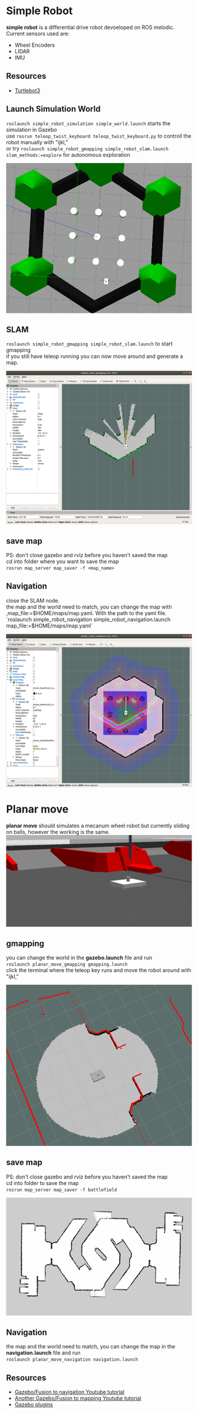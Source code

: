# Simple Robot
**simple robot** is a differential drive robot devoeloped on ROS melodic.  
Current sensors used are:
- Wheel Encoders
- LIDAR
- IMU
## Resources
- [Turtlebot3](https://emanual.robotis.com/docs/en/platform/turtlebot3/simulation/)
## Launch Simulation World
`roslaunch simple_robot_simulation simple_world.launch` starts the simulation in Gazebo  
use `rosrun teleop_twist_keyboard teleop_twist_keyboard.py` to controll the robot manually with "ijkl,"  
or try `roslaunch simple_robot_gmapping simple_robot_slam.launch slam_methods:=explore` for autonomous exploration

![alt text](https://github.com/JosefGst/new_simple_robot/blob/2022/images/simple_world.png)

## SLAM 
`roslaunch simple_robot_gmapping simple_robot_slam.launch` to start gmapping  
if you still have teleop running you can now move around and generate a map.

![alt text](https://github.com/JosefGst/new_simple_robot/blob/2022/images/gmapping.png)
## save map
PS: don't close gazebo and rviz before you haven't saved the map  
cd into folder where you want to save the map  
`rosrun map_server map_saver -f <map_name>`

## Navigation
close the SLAM node.  
the map and the world need to match, you can change the map with ,map_file:=$HOME/maps/map.yaml. With the path to the yaml file.  
`roslaunch simple_robot_navigation simple_robot_navigation.launch map_file:=$HOME/maps/map.yaml` 

![alt text](https://github.com/JosefGst/new_simple_robot/blob/2022/images/navigation.png)
# Planar move
**planar move** should simulates a mecanum wheel robot but currently sliding on balls, however the working is the same. 
![alt text](https://github.com/JosefGst/new_simple_robot/blob/2022/images/gazebo.png)
## gmapping
you can change the world in the **gazebo.launch** file and run  
`roslaunch planar_move_gmapping gmapping.launch`   
click the terminal where the teleop key runs and move the robot around with "ijkl,"

![alt text](https://github.com/JosefGst/new_simple_robot/blob/master/images/mapping.png)

## save map
PS: don't close gazebo and rviz before you haven't saved the map  
cd into folder to save the map  
`rosrun map_server map_saver -f battlefield`

![alt text](https://github.com/JosefGst/new_simple_robot/blob/master/images/map.png)

## Navigation
the map and the world need to match, you can change the map in the **navigation.launch** file and run  
`roslaunch planar_move_navigation navigation.launch`


## Resources
- [Gazebo/Fusion to navigation Youtube tutorial](https://www.youtube.com/watch?v=o7w7yv-Nros&list=PLFnCFnTZNyU8-omA_VFztWfeFn2gCyY4_)
- [Another Gazebo/Fusion to mapping Youtube tutorial](https://www.youtube.com/watch?v=cQh0gNfb6ro&list=PLXM8kq-f3YucvPdqchLU22WfUfjKCIqlO_)
- [Gazebo plugins](http://gazebosim.org/tutorials?tut=ros_gzplugins_)